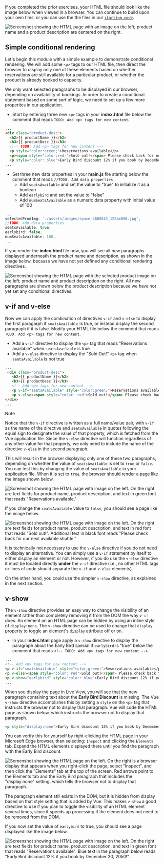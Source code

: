 If you completed the prior exercises, your HTML file should look like the image below when viewed in a browser. You can continue to build upon your own files, or you can use the the files in our [`starting code`](link).

![Screenshot showing the HTML page with an image on the left; product name and a product description are centered on the right.](../media/m03-start.png)

## Simple conditional rendering

Let's begin this module with a simple example to demonstrate conditional rendering. We will add some `<p>` tags to our HTML file, then direct the browser to display only one of these elements based on whether reservations are still available for a particular product, or whether the product is already booked to capacity.

We only want selected paragraphs to be displayed in our browser, depending on availability of bookings. In order to create a conditional statement based on some sort of logic, we need to set up a few more properites in our application.

- Start by entering three new `<p>` tags in your **index.html** file below the comment that reads `TODO: Add <p> tags for new content`.

```html
...
<div class="product-desc">
  <h2>{{ productName }}</h2>
  <h3>{{ productDesc }}</h3>
  <!-- TODO: Add <p> tags for new content -->
  <p style="color:green;">Reservations available</p>
  <p><span style="color:red;">Sold out!</span> Please check back for our next available shuttle.</p>
  <p style="color: blue">Early Bird discount 12% if you book by December 20, 2050!</p>
...
```

- Set three new data properties in your **main.js** file starting below the comment that reads `//TODO: Add data properties`
  - Add `seatsAvailable` and set the value to "true" to initialize it as a boolean
  - Add `earlybird` and set the value to "false"
  - Add `numSeatsAvailable` as a numeric data property with initial value of 100

```javascript
...
selectedProdImg: './assets/images/space-4888643_1284x856.jpg',
//TODO: Add data properties
seatsAvailable: true,
earlybird: false,
numSeatsAvailable: 100,
...
```

If you render the **index.html** file now, you will see all new paragraphs displayed underneath the product name and description, as shown in the image below, because we have not yet defined any conditional rendering directives.

![Screenshot showing the HTML page with the selected product image on the left; product name and product description on the right. All new paragraphs are shown below the product description because we have not yet set any conditional directives.](../media/desc-and-new-paragraphs.png)

## v-if and v-else

Now we can apply the combination of directives `v-if` and `v-else` to display the first paragarph if `seatsAvailable` is true, or instead display the second paragraph if it is false. Modify your HTML file below the comment that reads `TODO: Add <p> tags for new content`.

- Add a `v-if` directive to display the `<p>` tag that reads "Reservations available" when `seatsAvailable` is true
- Add a `v-else` directive to display the "Sold Out!" `<p>` tag when `seatsAvailable` is not true

```html
...
 <div class="product-desc">
   <h2>{{ productName }}</h2>
   <h3>{{ productDesc }}</h3>
   <!-- Add <p> tags for new content -->
   <p v-if="seatsAvailable" style="color:green;">Reservations available</p>
   <p v-else><span style="color: red">Sold out!</span> Please check back for our next available shuttle.</p>
</div>
...
```

>[!NOTE]
>Notice that the `v-if` directive is written as a full name/value pair, with `v-if` as the name of the directive and `seatsAvailable` in quotes following the equal sign to designate the value of that property, which is fetched from the Vue application file. Since the `v-else` directive will function regardless of any other value for that property, we only need to include the name of the directive `v-else` in the second paragraph.

This will result in the browser displaying only one of these two paragraphs, depending on whether the value of `seatsAvailable` is set to `true` or `false`. You can test this by changing the value of `seatsAvailable` in your application file. When it is set to `true`, the browser should render a page like the image shown below.

![Screenshot showing the HTML page with image on the left. On the right are text fields for product name, product description, and text in green font that reads "Reservations available."](../media/seats_available_true.png)

If you change the `seatsAvailable` value to `false`, you should see a page like the image below.

![Screenshot showing the HTML page with image on the left. On the right are text fields for product name, product description, and text in red font that reads "Sold out!". Additional text in black font reads "Please check back for our next available shuttle."](../media/seats_available_false.png)

It is technically not necessary to use the `v-else` directive if you do not need to display an alternative. You can simply use a `v-if` statement by itself to either display an element or not. However, if you do use the `v-else` directive it must be located directly **under** the `v-if` directive (i.e., no other HTML tags or lines of code should separate the `v-if` and `v-else` elements).

On the other hand, you could use the simpler `v-show` directive, as explained in the next section.

## v-show

The `v-show` directive provides an easy way to change the visibility of an element rather than completely removing it from the DOM the way `v-if` does. An element on an HTML page can be hidden by using an inline style of `display:none`. The `v-show` directive can be used to change that `display` property to toggle an element's `display` attribute off or on.

- In your **index.html** page apply a `v-show` directive to display the paragraph about the Early Bird special if `earlybird` is "true" below the comment that reads `<!-- TODO: Add <p> tags for new content -->`.

```html
...
<!-- Add <p> tags for new content -->
<p v-if="seatsAvailable" style="color:green;">Reservations available</p>
<p v-else><span style="color: red">Sold out!</span> Please check back for our next available shuttle.</p>
<p v-show="earlybird" style="color: blue">Early Bird discount 12% if you book by December 20, 2050!</p>
...
```

When you display the page in Live View, you will see that the new paragraph containing text about the **Early Bird Discount** is missing. The Vue `v-show` directive accomplishes this by setting a `style` on the `<p>` tag that instructs the browser not to display that paragraph. Vue will code the HTML page as shown below, which instructs the browser not to display that paragraph.

```html
<p style="display:none">Early Bird discount 12% if you book by December 20, 2050!</p>
```

You can verify this for yourself by right-clicking the HTML page in your Microsoft Edge browser, then selecting: `Inspect` and clicking the `Elements` tab. Expand the HTML elements displayed there until you find the paragraph with the Early Bird discount.

![Screenshot showing the HTML page on the left. On the right is a browser display that appears when you right-click the page, select "Inspect", and then click the "Elements" tab at the top of the screen. Red arrows point to the Elements tab and the Early Bird paragraph that includes the "display:none" setting, which tells the browser not to display that paragraph.](../media/display-none.png)

The paragraph element still exists in the DOM, but it is hidden from display based on that style setting that is added by Vue. This makes `v-show` a good directive to use if you plan to toggle the visibility of an HTML element several times, since it speeds up processing if the element does not need to be removed from the DOM.

If you now set the value of `earlybird` to true, you should see a page displayed like the image below.

![Screenshot showing the HTML page with image on the left. On the right are text fields for product name, product description, and text in green font that reads "Reservations available". Blue text in the paragraph below reads "Early Bird discount 12% if you book by December 20, 2050!".](../media/conditional-paragraphs-at-26-seats.png)
